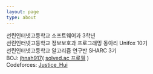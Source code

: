 ```yaml
---
layout: page
type: about
---
```


<p>
  선린인터넷고등학교 소프트웨어과 3학년<br>
  선린인터넷고등학교 정보보호과 프로그래밍 동아리 Unifox 10기<br>
  선린인터넷고등학교 알고리즘 연구반 SHARC 3기<br>
  BOJ: <a href = "http://icpc.me/jhnah917">jhnah917</a>( <a href = "https://solved.ac/jhnah917">solved.ac 프로필</a> )<br>
  Codeforces: <a href = "https://codeforces.com/profile/Justice_Hui">Justice_Hui</a>
</p>
